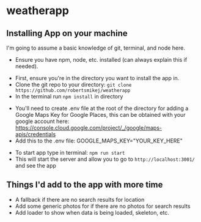 # weatherapp

## Installing App on your machine

I'm going to assume a basic knowledge of git, terminal, and node here.

-   Ensure you have npm, node, etc. installed (can always explain this if needed).
<!-- -->
-   First, ensure you're in the directory you want to install the app in.
-   Clone the git repo to your directory: `git clone https://github.com/robertsmikej/weatherapp`
-   In the terminal run `npm install` in directory
<!-- -->
-   You'll need to create .env file at the root of the directory for adding a Google Maps Key for Google Places, this can be obtained with your google account here: https://console.cloud.google.com/project/_/google/maps-apis/credentials
-   Add this to the .env file: GOOGLE_MAPS_KEY="YOUR_KEY_HERE"
<!-- -->
-   To start app type in terminal: `npm run start`
-   This will start the server and allow you to go to `http://localhost:3001/` and see the app

## Things I'd add to the app with more time

-   A fallback if there are no search results for location
-   Add some generic photos for if there are no photos for search results
-   Add loader to show when data is being loaded, skeleton, etc.

